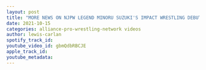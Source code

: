 ```yaml
---
layout: post
title: "MORE NEWS ON NJPW LEGEND MINORU SUZUKI'S IMPACT WRESTLING DEBUT, POTENTIAL OPPONENTS"
date: 2021-10-15
categories: alliance-pro-wrestling-network videos
author: lewis-carlan
spotify_track_id: 
youtube_video_id: gbmQdbRBCJE
apple_track_id: 
youtube_metadata: 
---
```

